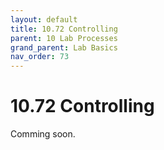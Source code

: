 ```yaml
---
layout: default
title: 10.72 Controlling
parent: 10 Lab Processes
grand_parent: Lab Basics
nav_order: 73
---
```


# 10.72 Controlling

Comming soon.
